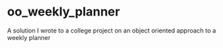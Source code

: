 # oo_weekly_planner
A solution I wrote to a college project on an object oriented approach to a weekly planner
